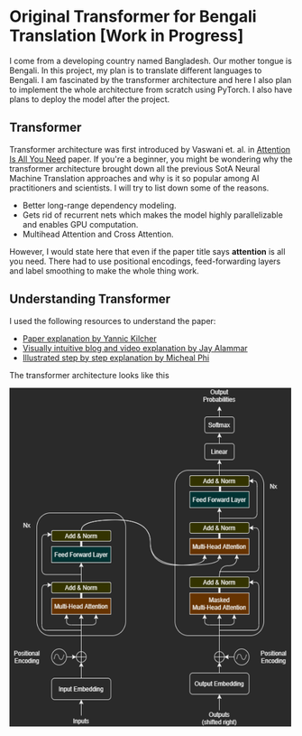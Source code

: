 # Original Transformer for Bengali Translation [Work in Progress]

I come from a developing country named Bangladesh. Our mother tongue is Bengali. In this project, my plan is to translate different languages to Bengali. I am fascinated by the transformer architecture and here I also plan to implement the whole architecture from scratch using PyTorch. I also have plans to deploy the model after the project. 

## Transformer

Transformer architecture was first introduced by Vaswani et. al. in [Attention Is All You Need](https://arxiv.org/abs/1706.03762) paper. If you're a beginner, you might be wondering why the transformer architecture brought down all the previous SotA Neural Machine Translation approaches and why is it so popular among AI practitioners and scientists. I will try to list down some of the reasons.<br/>

- Better long-range dependency modeling.
- Gets rid of recurrent nets which makes the model highly parallelizable and enables GPU computation.
- Multihead Attention and Cross Attention.

However, I would state here that even if the paper title says **attention** is all you need. There had to use positional encodings, feed-forwarding layers and label smoothing to make the whole thing work.

## Understanding Transformer

 I used the following resources to understand the paper: <br/>

- [Paper explanation by Yannic Kilcher](https://www.youtube.com/watch?v=iDulhoQ2pro)
- [Visually intuitive blog and video explanation by Jay Alammar](http://jalammar.github.io/illustrated-transformer/)
- [Illustrated step by step explanation by Micheal Phi](https://www.youtube.com/watch?v=4Bdc55j80l8) 

The transformer architecture looks like this

<img src = "images/Transformer Architecture.png" width="500" height="600">